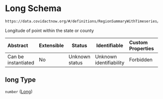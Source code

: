 # Long Schema

```txt
https://data.covidactnow.org/#/definitions/RegionSummaryWithTimeseries/properties/long
```

Longitude of point within the state or county


| Abstract            | Extensible | Status         | Identifiable            | Custom Properties | Additional Properties | Access Restrictions | Defined In                                                   |
| :------------------ | ---------- | -------------- | ----------------------- | :---------------- | --------------------- | ------------------- | ------------------------------------------------------------ |
| Can be instantiated | No         | Unknown status | Unknown identifiability | Forbidden         | Allowed               | none                | [schemas.json\*](../out/schemas.json "open original schema") |

## long Type

`number` ([Long](schemas-definitions-regionsummarywithtimeseries-properties-long.md))
